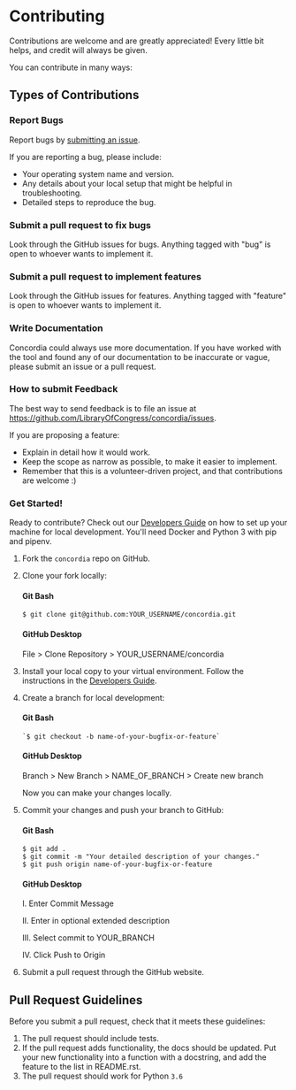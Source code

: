 # Contributing

Contributions are welcome and are greatly appreciated! Every little bit helps, and credit will always be given.

You can contribute in many ways:

## Types of Contributions

### Report Bugs

Report bugs by [submitting an issue](https://github.com/LibraryOfCongress/concordia/issues).

If you are reporting a bug, please include:

-   Your operating system name and version.
-   Any details about your local setup that might be helpful in troubleshooting.
-   Detailed steps to reproduce the bug.

### Submit a pull request to fix bugs

Look through the GitHub issues for bugs. Anything tagged with "bug" is open to whoever wants to implement it.

### Submit a pull request to implement features

Look through the GitHub issues for features. Anything tagged with "feature" is open to whoever wants to implement it.

### Write Documentation

Concordia could always use more documentation. If you have worked with the tool and found any of our documentation to be inaccurate or vague, please submit an issue or a pull request.

### How to submit Feedback

The best way to send feedback is to file an issue at https://github.com/LibraryOfCongress/concordia/issues.

If you are proposing a feature:

-   Explain in detail how it would work.
-   Keep the scope as narrow as possible, to make it easier to implement.
-   Remember that this is a volunteer-driven project, and that contributions
    are welcome :)

### Get Started!

Ready to contribute? Check out our [Developers Guide](https://github.com/LibraryOfCongress/docs/for-developers.md) on how to set up your machine for local development. You'll need Docker and Python 3 with pip and pipenv.

1. Fork the `concordia` repo on GitHub.
2. Clone your fork locally:

    #### Git Bash

    ```
    $ git clone git@github.com:YOUR_USERNAME/concordia.git
    ```

    #### GitHub Desktop

    File > Clone Repository > YOUR_USERNAME/concordia

3. Install your local copy to your virtual environment. Follow the instructions in the [Developers Guide](https://github.com/LibraryOfCongress/docs/for-developers.md).

4. Create a branch for local development:

    #### Git Bash

    ```
    `$ git checkout -b name-of-your-bugfix-or-feature`
    ```

    #### GitHub Desktop

    Branch > New Branch > NAME_OF_BRANCH > Create new branch

    Now you can make your changes locally.

5. Commit your changes and push your branch to GitHub:

    #### Git Bash

    ```
    $ git add .
    $ git commit -m "Your detailed description of your changes."
    $ git push origin name-of-your-bugfix-or-feature
    ```

    #### GitHub Desktop

    I. Enter Commit Message

    II. Enter in optional extended description

    III. Select commit to YOUR_BRANCH

    IV. Click Push to Origin

6. Submit a pull request through the GitHub website.

## Pull Request Guidelines

Before you submit a pull request, check that it meets these guidelines:

1. The pull request should include tests.
2. If the pull request adds functionality, the docs should be updated. Put
   your new functionality into a function with a docstring, and add the
   feature to the list in README.rst.
3. The pull request should work for Python `3.6`
